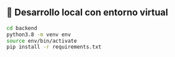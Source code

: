 ## 🧪 Desarrollo local con entorno virtual

```bash
cd backend
python3.8 -m venv env
source env/bin/activate
pip install -r requirements.txt
